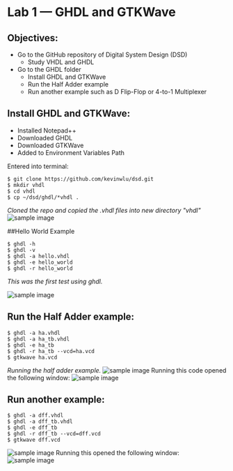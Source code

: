 # Lab 1 — GHDL and GTKWave
## Objectives:
- Go to the GitHub repository of Digital System Design (DSD)
  - Study VHDL and GHDL
- Go to the GHDL folder
  - Install GHDL and GTKWave
  - Run the Half Adder example
  - Run another example such as D Flip-Flop or 4-to-1 Multiplexer

## Install GHDL and GTKWave:
- Installed Notepad++
- Downloaded GHDL
- Downloaded GTKWave
- Added to Environment Variables Path

Entered into terminal:
```
$ git clone https://github.com/kevinwlu/dsd.git
$ mkdir vhdl
$ cd vhdl
$ cp ~/dsd/ghdl/*vhdl .
```
*Cloned the repo and copied the .vhdl files into new directory "vhdl"*
![sample image](https://github.com/mbanks01/EE-322-A/blob/main/lab1/1.1.PNG)

##Hello World Example
```
$ ghdl -h
$ ghdl -v
$ ghdl -a hello.vhdl
$ ghdl -e hello_world
$ ghdl -r hello_world
```
*This was the first test using ghdl.*


![sample image](https://github.com/mbanks01/EE-322-A/blob/main/lab1/1.2.PNG)



## Run the Half Adder example:
```
$ ghdl -a ha.vhdl
$ ghdl -a ha_tb.vhdl
$ ghdl -e ha_tb
$ ghdl -r ha_tb --vcd=ha.vcd
$ gtkwave ha.vcd
```
*Running the half adder example.*
![sample image](https://github.com/mbanks01/EE-322-A/blob/main/lab1/1.3.PNG)
Running this code opened the following window:
![sample image](https://github.com/mbanks01/EE-322-A/blob/main/lab1/1.4.PNG)

## Run another example:
```
$ ghdl -a dff.vhdl
$ ghdl -a dff_tb.vhdl
$ ghdl -e dff_tb
$ ghdl -r dff_tb --vcd=dff.vcd
$ gtkwave dff.vcd
```
![sample image](https://github.com/mbanks01/EE-322-A/blob/main/lab1/1.5.PNG)
Running this opened the following window:
![sample image](https://github.com/mbanks01/EE-322-A/blob/main/lab1/1.6.PNG)

